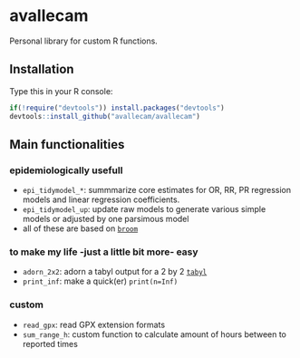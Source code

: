 # avallecam

Personal library for custom R functions.

## Installation

Type this in your R console: 

```r
if(!require("devtools")) install.packages("devtools")
devtools::install_github("avallecam/avallecam")
```

## Main functionalities

### epidemiologically usefull

- `epi_tidymodel_*`: summmarize core estimates for OR, RR, PR regression models and linear regression coefficients.
- `epi_tidymodel_up`: update raw models to generate various simple models or adjusted by one parsimous model
- all of these are based on [`broom`](https://broom.tidyverse.org/index.html)

### to make my life -just a little bit more- easy

- `adorn_2x2`: adorn a tabyl output for a 2 by 2 [`tabyl`](https://cran.r-project.org/web/packages/janitor/vignettes/janitor.html#tabyl---a-better-version-of-table)
- `print_inf`: make a quick(er) `print(n=Inf)`

### custom

- `read_gpx`: read GPX extension formats
- `sum_range_h`: custom function to calculate amount of hours between to reported times
 
